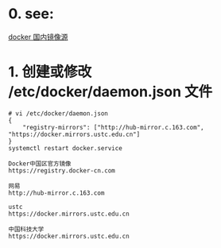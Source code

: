 # 0. see:
  [docker 国内镜像源](https://www.jianshu.com/p/3b062c177508)
  
# 1. 创建或修改 /etc/docker/daemon.json 文件
```
# vi /etc/docker/daemon.json
{
    "registry-mirrors": ["http://hub-mirror.c.163.com", "https://docker.mirrors.ustc.edu.cn"]
}
systemctl restart docker.service

```

```
Docker中国区官方镜像
https://registry.docker-cn.com

网易
http://hub-mirror.c.163.com

ustc 
https://docker.mirrors.ustc.edu.cn

中国科技大学
https://docker.mirrors.ustc.edu.cn
```
